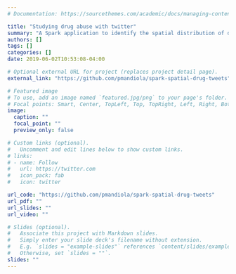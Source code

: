 ```yaml
---
# Documentation: https://sourcethemes.com/academic/docs/managing-content/

title: "Studying drug abuse with twitter"
summary: "A Spark application to identify the spatial distribution of drug abuse related tweets in major US cities"
authors: []
tags: []
categories: []
date: 2019-06-02T10:53:08-04:00

# Optional external URL for project (replaces project detail page).
external_link: "https://github.com/pmandiola/spark-spatial-drug-tweets"

# Featured image
# To use, add an image named `featured.jpg/png` to your page's folder.
# Focal points: Smart, Center, TopLeft, Top, TopRight, Left, Right, BottomLeft, Bottom, BottomRight.
image:
  caption: ""
  focal_point: ""
  preview_only: false

# Custom links (optional).
#   Uncomment and edit lines below to show custom links.
# links:
# - name: Follow
#   url: https://twitter.com
#   icon_pack: fab
#   icon: twitter

url_code: "https://github.com/pmandiola/spark-spatial-drug-tweets"
url_pdf: ""
url_slides: ""
url_video: ""

# Slides (optional).
#   Associate this project with Markdown slides.
#   Simply enter your slide deck's filename without extension.
#   E.g. `slides = "example-slides"` references `content/slides/example-slides.md`.
#   Otherwise, set `slides = ""`.
slides: ""
---
```

